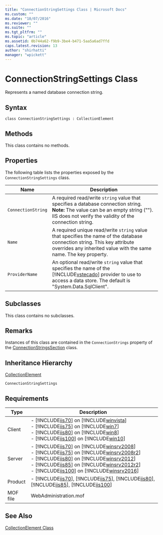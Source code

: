 ```yaml
---
title: "ConnectionStringSettings Class | Microsoft Docs"
ms.custom: ""
ms.date: "10/07/2016"
ms.reviewer: ""
ms.suite: ""
ms.tgt_pltfrm: ""
ms.topic: "article"
ms.assetid: 0b744a62-f9b9-3be4-b471-5aa5a6ad7ffd
caps.latest.revision: 13
author: "shirhatti"
manager: "wpickett"
---
```

# ConnectionStringSettings Class
Represents a named database connection string.  
  
## Syntax  
  
```vbs  
class ConnectionStringSettings : CollectionElement  
```  
  
## Methods  
 This class contains no methods.  
  
## Properties  
 The following table lists the properties exposed by the `ConnectionStringSettings` class.  
  
|Name|Description|  
|----------|-----------------|  
|`ConnectionString`|A required read/write `string` value that specifies a database connection string. **Note:**  The value can be an empty string (""). IIS does not verify the validity of the connection string.|  
|`Name`|A required unique read/write `string` value that specifies the name of the database connection string. This key attribute overrides any inherited value with the same name. The key property.|  
|`ProviderName`|An optional read/write `string` value that specifies the name of the [!INCLUDE[vstecado](../../reference/admin/includes/vstecado-md.md)] provider to use to access a data store. The default is "System.Data.SqlClient".|  
  
## Subclasses  
 This class contains no subclasses.  
  
## Remarks  
 Instances of this class are contained in the `ConnectionStrings` property of the [ConnectionStringsSection](../../reference/admin/connectionstringssection-class.md) class.  
  
## Inheritance Hierarchy  
 [CollectionElement](../../reference/admin/collectionelement-class.md)  
  
 `ConnectionStringSettings`  
  
## Requirements  
  
|Type|Description|  
|----------|-----------------|  
|Client|-   [!INCLUDE[iis70](../../reference/admin/includes/iis70-md.md)] on [!INCLUDE[winvista](../../reference/admin/includes/winvista-md.md)]<br />-   [!INCLUDE[iis75](../../reference/admin/includes/iis75-md.md)] on [!INCLUDE[win7](../../reference/admin/includes/win7-md.md)]<br />-   [!INCLUDE[iis80](../../reference/admin/includes/iis80-md.md)] on [!INCLUDE[win8](../../reference/admin/includes/win8-md.md)]<br />-   [!INCLUDE[iis100](../../reference/admin/includes/iis100-md.md)] on [!INCLUDE[win10](../../reference/admin/includes/win10-md.md)]|  
|Server|-   [!INCLUDE[iis70](../../reference/admin/includes/iis70-md.md)] on [!INCLUDE[winsrv2008](../../reference/admin/includes/winsrv2008-md.md)]<br />-   [!INCLUDE[iis75](../../reference/admin/includes/iis75-md.md)] on [!INCLUDE[winsrv2008r2](../../reference/admin/includes/winsrv2008r2-md.md)]<br />-   [!INCLUDE[iis80](../../reference/admin/includes/iis80-md.md)] on [!INCLUDE[winsrv2012](../../reference/admin/includes/winsrv2012-md.md)]<br />-   [!INCLUDE[iis85](../../reference/admin/includes/iis85-md.md)] on [!INCLUDE[winsrv2012r2](../../reference/admin/includes/winsrv2012r2-md.md)]<br />-   [!INCLUDE[iis100](../../reference/admin/includes/iis100-md.md)] on [!INCLUDE[winsrv2016](../../reference/admin/includes/winsrv2016-md.md)]|  
|Product|-   [!INCLUDE[iis70](../../reference/admin/includes/iis70-md.md)], [!INCLUDE[iis75](../../reference/admin/includes/iis75-md.md)], [!INCLUDE[iis80](../../reference/admin/includes/iis80-md.md)], [!INCLUDE[iis85](../../reference/admin/includes/iis85-md.md)], [!INCLUDE[iis100](../../reference/admin/includes/iis100-md.md)]|  
|MOF file|WebAdministration.mof|  
  
## See Also  
 [CollectionElement Class](../../reference/admin/collectionelement-class.md)